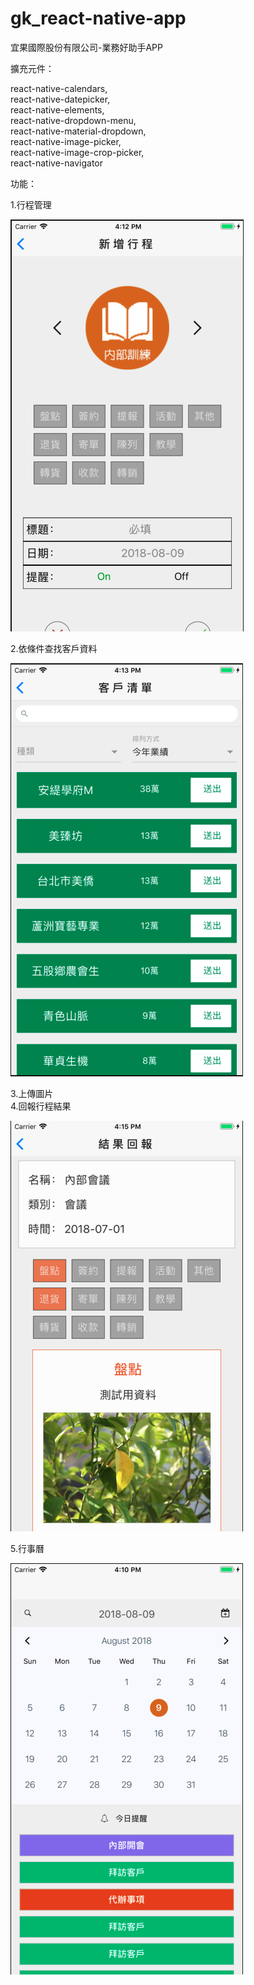 # gk_react-native-app
宜果國際股份有限公司-業務好助手APP  
  
擴充元件：  
  
react-native-calendars,  
react-native-datepicker,  
react-native-elements,  
react-native-dropdown-menu,  
react-native-material-dropdown,  
react-native-image-picker,  
react-native-image-crop-picker,  
react-native-navigator  
  
  
功能：  
  
1.行程管理  
  
![image](https://github.com/g51014/gk_react-native-app/blob/master/document/AddSchedule.png)  
  
2.依條件查找客戶資料  
  
![image](https://github.com/g51014/gk_react-native-app/blob/master/document/CustomerMenu.png)  
  
3.上傳圖片  
4.回報行程結果  
  
![image](https://github.com/g51014/gk_react-native-app/blob/master/document/ReportResult.png)  
  
5.行事曆  
  
![image](https://github.com/g51014/gk_react-native-app/blob/master/document/Calendar.png)  
